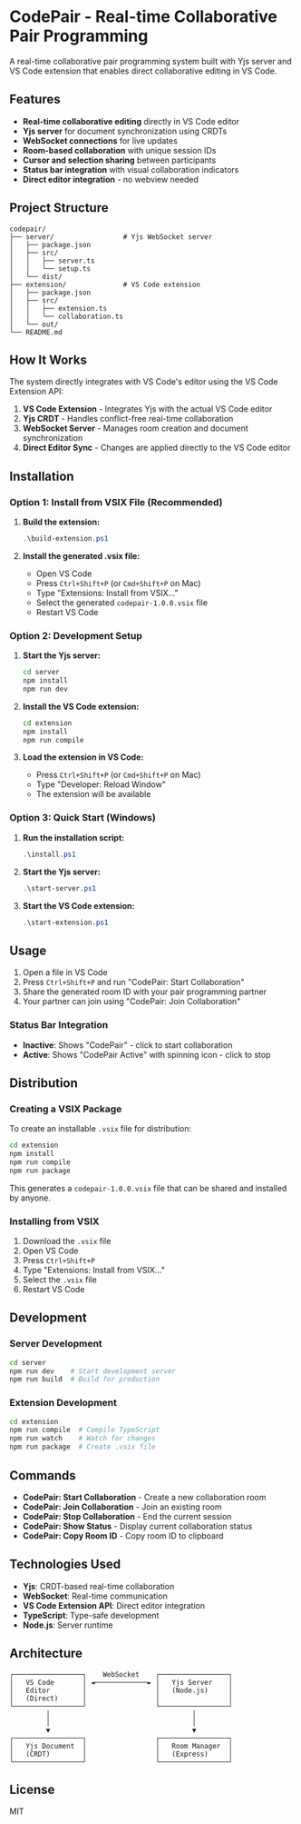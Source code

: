 # CodePair - Real-time Collaborative Pair Programming

A real-time collaborative pair programming system built with Yjs server and VS Code extension that enables direct collaborative editing in VS Code.

## Features

- **Real-time collaborative editing** directly in VS Code editor
- **Yjs server** for document synchronization using CRDTs
- **WebSocket connections** for live updates
- **Room-based collaboration** with unique session IDs
- **Cursor and selection sharing** between participants
- **Status bar integration** with visual collaboration indicators
- **Direct editor integration** - no webview needed

## Project Structure

```
codepair/
├── server/                 # Yjs WebSocket server
│   ├── package.json
│   ├── src/
│   │   ├── server.ts
│   │   └── setup.ts
│   └── dist/
├── extension/              # VS Code extension
│   ├── package.json
│   ├── src/
│   │   ├── extension.ts
│   │   └── collaboration.ts
│   └── out/
└── README.md
```

## How It Works

The system directly integrates with VS Code's editor using the VS Code Extension API:

1. **VS Code Extension** - Integrates Yjs with the actual VS Code editor
2. **Yjs CRDT** - Handles conflict-free real-time collaboration
3. **WebSocket Server** - Manages room creation and document synchronization
4. **Direct Editor Sync** - Changes are applied directly to the VS Code editor

## Installation

### Option 1: Install from VSIX File (Recommended)

1. **Build the extension:**
   ```powershell
   .\build-extension.ps1
   ```

2. **Install the generated .vsix file:**
   - Open VS Code
   - Press `Ctrl+Shift+P` (or `Cmd+Shift+P` on Mac)
   - Type "Extensions: Install from VSIX..."
   - Select the generated `codepair-1.0.0.vsix` file
   - Restart VS Code

### Option 2: Development Setup

1. **Start the Yjs server:**
   ```bash
   cd server
   npm install
   npm run dev
   ```

2. **Install the VS Code extension:**
   ```bash
   cd extension
   npm install
   npm run compile
   ```

3. **Load the extension in VS Code:**
   - Press `Ctrl+Shift+P` (or `Cmd+Shift+P` on Mac)
   - Type "Developer: Reload Window"
   - The extension will be available

### Option 3: Quick Start (Windows)

1. **Run the installation script:**
   ```powershell
   .\install.ps1
   ```

2. **Start the Yjs server:**
   ```powershell
   .\start-server.ps1
   ```

3. **Start the VS Code extension:**
   ```powershell
   .\start-extension.ps1
   ```

## Usage

1. Open a file in VS Code
2. Press `Ctrl+Shift+P` and run "CodePair: Start Collaboration"
3. Share the generated room ID with your pair programming partner
4. Your partner can join using "CodePair: Join Collaboration"

### Status Bar Integration

- **Inactive**: Shows "CodePair" - click to start collaboration
- **Active**: Shows "CodePair Active" with spinning icon - click to stop

## Distribution

### Creating a VSIX Package

To create an installable `.vsix` file for distribution:

```bash
cd extension
npm install
npm run compile
npm run package
```

This generates a `codepair-1.0.0.vsix` file that can be shared and installed by anyone.

### Installing from VSIX

1. Download the `.vsix` file
2. Open VS Code
3. Press `Ctrl+Shift+P`
4. Type "Extensions: Install from VSIX..."
5. Select the `.vsix` file
6. Restart VS Code

## Development

### Server Development
```bash
cd server
npm run dev    # Start development server
npm run build  # Build for production
```

### Extension Development
```bash
cd extension
npm run compile  # Compile TypeScript
npm run watch    # Watch for changes
npm run package  # Create .vsix file
```

## Commands

- **CodePair: Start Collaboration** - Create a new collaboration room
- **CodePair: Join Collaboration** - Join an existing room
- **CodePair: Stop Collaboration** - End the current session
- **CodePair: Show Status** - Display current collaboration status
- **CodePair: Copy Room ID** - Copy room ID to clipboard

## Technologies Used

- **Yjs**: CRDT-based real-time collaboration
- **WebSocket**: Real-time communication
- **VS Code Extension API**: Direct editor integration
- **TypeScript**: Type-safe development
- **Node.js**: Server runtime

## Architecture

```
┌─────────────────┐    WebSocket    ┌─────────────────┐
│   VS Code       │ ◄─────────────► │   Yjs Server    │
│   Editor        │                 │   (Node.js)     │
│   (Direct)      │                 │                 │
└─────────────────┘                 └─────────────────┘
         │                                   │
         │                                   │
         ▼                                   ▼
┌─────────────────┐                 ┌─────────────────┐
│   Yjs Document  │                 │   Room Manager  │
│   (CRDT)        │                 │   (Express)     │
└─────────────────┘                 └─────────────────┘
```

## License

MIT